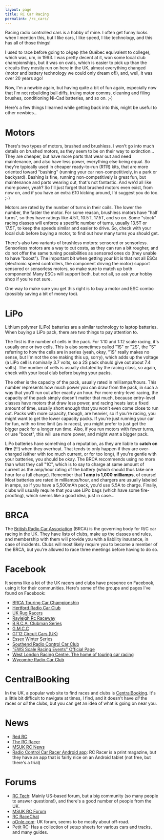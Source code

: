 ```yaml
---
layout: page
title: RC Car Racing
permalink: /rc_cars/
---
```


Racing radio controlled cars is a hobby of mine. I often get funny looks when I mention this, but I like cars, I like speed, I like technology, and this has all of those things!

I used to race before going to cégep (the Québec equivalent to college), which was, um, in 1993. I was pretty decent at it, won some local club championships, but it was on ovals, which is easier to pick up than the circuits they mostly run on here in the UK, almost everything changed (motor and battery technology we could only dream of!), and, well, it was over 20 years ago!

Now, I'm a newbie again, but having quite a bit of fun again, especially now that I'm not rebuilding ball diffs, truing motor comms, cleaning and filing brushes, conditioning Ni-Cad batteries, and so on. ;-)

Here's a few things I learned while getting back into this, might be useful to other newbies...

Motors
======

There's two types of motors, brushed and brushless. I won't go into much details on brushed motors, as they seem to be on their way to extinction... They are cheaper, but have more parts that wear out and need maintenance, and also have less power, everything else being equal. So they're typically used in cheaper ready-to-run (RTR) kits, that are more oriented toward "bashing" (running your car non-competitively, in a park or backyard). Bashing is fine, running non-competitively is great fun, but maintenance and parts wearing out, that's not fantastic. And we'd all like more power, yeah? So I'll just forget that brushed motors even exist, from now on, and if you have an extra £10 kicking around, I'd suggest you do too. ;-)

Motors are rated by the number of turns in their coils. The lower the number, the faster the motor. For some reason, brushless motors have "half turns", so they have ratings like 4.5T, 10.5T, 17.5T, and so on. Some "stock" racing classes will enforce a specific number of turns, usually 13.5T or 17.5T, to keep the speeds similar and easier to drive. So, check with your local club before buying a motor, to find out how many turns you should get.

There's also two variants of brushless motors: sensored or sensorless. Sensorless motors are a way to cut costs, as they can run a bit rougher, and do not offer the same tuning possibilities as sensored ones do (they unable to have "boost"). The important bit when getting your kit is that not all ESCs (electronic speed controllers, the component driving the motor) support sensored or sensorless motors, so make sure to match up both components! Many ESCs will support both, but not all, so ask your hobby shop if you're not sure.

One way to make sure you get this right is to buy a motor and ESC combo (possibly saving a bit of money too).

LiPo
====

Lithium polymer (LiPo) batteries are a similar technology to laptop batteries. When buying a LiPo pack, there are two things to pay attention to.

The first is the number of cells in the pack. For 1:10 and 1:12 scale racing, it's usually one or two cells. This is also sometimes called "1S" or "2S", the "S" referring to how the cells are in series (yeah, okay, "1S" really makes no sense, but I'm not the one making this up, sorry), which adds up the voltage (a LiPo cell is nominally 3.7 volts, so a 2S pack should give out about 7.4 volts). The number of cells is usually dictated by the racing class, so again, check with your local club before buying your packs.

The other is the capacity of the pack, usually rated in milliamps/hours. This number represents how much power you can draw from the pack, in such a way that you'll run out after exactly an hour. For more entry-level racing, the capacity of the pack simply doesn't matter that much, because entry-level classes have motors that draw less power, and racing heats last a fixed amount of time, usually short enough that you won't even come close to run out. Packs with more capacity, though, are heavier, so if you're racing, you might want to get the lower capacity packs. If you're just running your car for fun, with no time limit (as in races), you might prefer to just get the bigger pack for a longer run time. Also, if you run motors with fewer turns, or use "boost", this will use more power, and might want a bigger pack.

LiPo batteries have something of a reputation, as they are liable to **catch on fire** (!!!) when they overheat. That tends to only happen if they are over-charged (either with too much current, or for too long), if you're gentle with your batteries, you should be okay. The BRCA recommends using no more than what they call "1C", which is to say to charge at same amount of current as the amp/hour rating of the battery (which should thus take one hour for a full charge). Remember that **1 amp is 1,000 milliamps**, of course! Most batteries are rated in milliamps/hour, and chargers are usually labeled in amps, so if you have a 5,500mAh pack, you'd use 5.5A to charge. Finally, clubs will usually require that you use LiPo bags (which have some fire-proofing), which seems like a good idea, just in case...

BRCA
====

The [British Radio Car Association](http://www.brca.org/) (BRCA) is the governing body for R/C car racing in the UK. They have lists of clubs, make up the classes and rules, and membership with them will provide you with a liability insurance, in case of incidents. Clubs will most likely require you to become a member of the BRCA, but you're allowed to race three meetings before having to do so.

Facebook
========

It seems like a lot of the UK racers and clubs have presence on Facebook, using it for their communities. Here's some of the groups and pages I've found on Facebook:

 - [BRCA Touring Car Championship](https://www.facebook.com/groups/brcatcnationals/)
 - [Hertford Radio Car Club](https://www.facebook.com/groups/337059326393117/)
 - [UK Rug Racers](https://www.facebook.com/groups/138650836179015/)
 - [Rayleigh Rc Raceway](https://www.facebook.com/groups/612529425499613/)
 - [B.R.C.A. Clubman Series](https://www.facebook.com/groups/318376411544938/)
 - [G.M.C.C](https://www.facebook.com/groups/164559653634570/)
 - [GT12 Circuit Cars (UK)](https://www.facebook.com/groups/336445139755237/)
 - [Essex Winter Series](https://www.facebook.com/groups/186277866048/)
 - [Southend Radio Control Car Club](https://www.facebook.com/groups/353754291374564/)
 - ["EWS Scale Racing Events" Official Page](https://www.facebook.com/groups/1416808218608318/)
 - [West London Racing Centre. The home of touring car racing](https://www.facebook.com/groups/39138999577/)
 - [Wycombe Radio Car Club](https://www.facebook.com/WycombeRadioCarClub)

CentralBooking
==============

In the UK, a popular web site to find races and clubs is [CentralBooking](http://www.centralbooking.org/). It's a little bit difficult to navigate at times, I find, and it doesn't have *all* the races or *all* the clubs, but you can get an idea of what is going on near you.

News
====

 - [Red RC](http://www.redrc.net/)
 - [The RC Racer](http://www.thercracer.com/)
 - [MSUK RC News](http://www.msuk-forum.co.uk/)
 - [Radio Control Car Racer Android app](https://play.google.com/store/apps/details?id=com.triactivemedia.radiocontrolcarracer): RC Racer is a print magazine, but they have an app that is fairly nice on an Android tablet (not free, but there's a trial)

Forums
======

 - [RC Tech](http://www.rctech.net/forum/): Mainly US-based forum, but a big community (so many people to answer questions!), and there's a good number of people from the UK.
 - [MSUK RC Forum](http://www.msuk-forum.co.uk/index)
 - [RC RaceChat](http://rcracechat.com/)
 - [oOple.com](http://www.oople.com/forums/): UK forum, seems to be mostly about off-road.
 - [Petit RC](http://www.petitrc.com/): Has a collection of setup sheets for various cars and tracks, and many guides.
